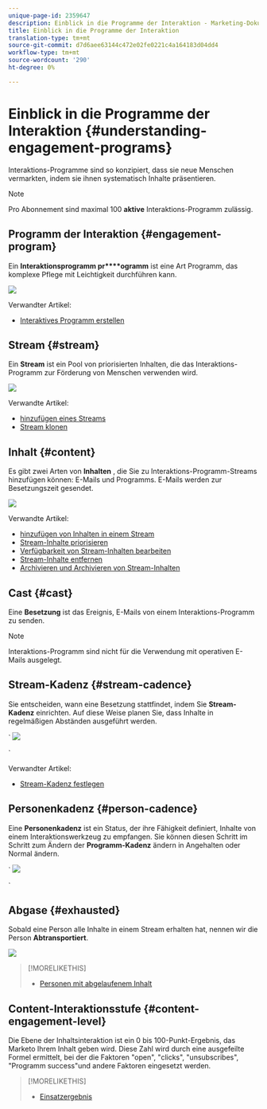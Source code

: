 ```yaml
---
unique-page-id: 2359647
description: Einblick in die Programme der Interaktion - Marketing-Dokumente - Produktdokumentation
title: Einblick in die Programme der Interaktion
translation-type: tm+mt
source-git-commit: d7d6aee63144c472e02fe0221c4a164183d04dd4
workflow-type: tm+mt
source-wordcount: '290'
ht-degree: 0%

---
```



# Einblick in die Programme der Interaktion {#understanding-engagement-programs}

Interaktions-Programme sind so konzipiert, dass sie neue Menschen vermarkten, indem sie ihnen systematisch Inhalte präsentieren.

>[!NOTE]
>
>Pro Abonnement sind maximal 100 **aktive** Interaktions-Programm zulässig.

## Programm der Interaktion {#engagement-program}

Ein **Interaktionsprogramm pr****ogramm** ist eine Art Programm, das komplexe Pflege mit Leichtigkeit durchführen kann.

![](assets/image2014-9-15-15-3a24-3a57.png)

Verwandter Artikel:

* [Interaktives Programm erstellen](create-an-engagement-program.md)

## Stream {#stream}

Ein **Stream** ist ein Pool von priorisierten Inhalten, die das Interaktions-Programm zur Förderung von Menschen verwenden wird.

![](assets/image2014-9-15-15-3a25-3a4.png)

Verwandte Artikel:

* [hinzufügen eines Streams](add-a-stream.md)
* [Stream klonen](../../../../product-docs/email-marketing/drip-nurturing/engagement-program-streams/clone-a-stream.md)

## Inhalt {#content}

Es gibt zwei Arten von **Inhalten** , die Sie zu Interaktions-Programm-Streams hinzufügen können: E-Mails und Programms. E-Mails werden zur Besetzungszeit gesendet.

![](assets/image2014-9-15-15-3a25-3a18.png)

Verwandte Artikel:

* [hinzufügen von Inhalten in einem Stream](add-content-to-a-stream.md)
* [Stream-Inhalte priorisieren](../../../../product-docs/email-marketing/drip-nurturing/using-stream-content/prioritize-stream-content.md)
* [Verfügbarkeit von Stream-Inhalten bearbeiten](../../../../product-docs/email-marketing/drip-nurturing/using-stream-content/edit-availability-of-stream-content.md)
* [Stream-Inhalte entfernen](../../../../product-docs/email-marketing/drip-nurturing/using-stream-content/remove-stream-content.md)
* [Archivieren und Archivieren von Stream-Inhalten](../../../../product-docs/email-marketing/drip-nurturing/using-stream-content/archive-and-unarchive-stream-content.md)

## Cast {#cast}

Eine **Besetzung** ist das Ereignis, E-Mails von einem Interaktions-Programm zu senden.

>[!NOTE]
>
>Interaktions-Programm sind nicht für die Verwendung mit operativen E-Mails ausgelegt.

## Stream-Kadenz {#stream-cadence}

Sie entscheiden, wann eine Besetzung stattfindet, indem Sie **Stream-Kadenz** einrichten. Auf diese Weise planen Sie, dass Inhalte in regelmäßigen Abständen ausgeführt werden.

` ![](assets/image2014-9-15-15-3a25-3a27.png)

`

Verwandter Artikel:

* [Stream-Kadenz festlegen](../../../../product-docs/email-marketing/drip-nurturing/engagement-program-streams/set-stream-cadence.md)

## Personenkadenz {#person-cadence}

Eine **Personenkadenz** ist ein Status, der ihre Fähigkeit definiert, Inhalte von einem Interaktionswerkzeug zu empfangen. Sie können diesen Schritt im Schritt zum Ändern der **Programm-Kadenz** ändern in Angehalten oder Normal ändern.

` ![](assets/image2014-9-15-15-3a25-3a55.png)

`

## Abgase {#exhausted}

Sobald eine Person alle Inhalte in einem Stream erhalten hat, nennen wir die Person **Abtransportiert**.

![](assets/image2014-9-15-15-3a26-3a5.png)

>[!MORELIKETHIS]
>
>* [Personen mit abgelaufenem Inhalt](../../../../product-docs/email-marketing/drip-nurturing/using-engagement-programs/people-who-have-exhausted-content.md)

>



## Content-Interaktionsstufe {#content-engagement-level}

Die Ebene der Inhaltsinteraktion ist ein 0 bis 100-Punkt-Ergebnis, das Marketo Ihrem Inhalt geben wird. Diese Zahl wird durch eine ausgefeilte Formel ermittelt, bei der die Faktoren &quot;open&quot;, &quot;clicks&quot;, &quot;unsubscribes&quot;, &quot;Programm success&quot;und andere Faktoren eingesetzt werden.

>[!MORELIKETHIS]
>
>* [Einsatzergebnis](../../../../product-docs/email-marketing/drip-nurturing/reports-and-notifications/understanding-the-engagement-score.md)

>



